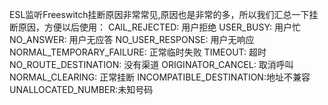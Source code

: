 ESL监听Freeswitch挂断原因非常常见,原因也是非常的多，所以我们汇总一下挂断原因，方便以后使用：
CAlL_REJECTED: 用户拒绝
USER_BUSY: 用户忙
NO_ANSWER: 用户无应答
NO_USER_RESPONSE: 用户无响应
NORMAL_TEMPORARY_FAILURE: 正常临时失败
TIMEOUT: 超时
NO_ROUTE_DESTINATION: 没有渠道
ORIGINATOR_CANCEL: 取消呼叫
NORMAL_CLEARING: 正常挂断
INCOMPATIBLE_DESTINATION:地址不兼容
UNALLOCATED_NUMBER:未知号码